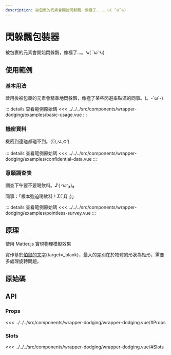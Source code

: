 ```yaml
---
description: 被包裹的元素會開始閃躲飄，像極了...。ԅ( ˘ω˘ԅ)
---
```


<script setup>
import SourceLinkList from '../../../src/components/source-link-list.vue'

import BasicUsage from '../../../src/components/wrapper-dodging/examples/basic-usage.vue'
import ConfidentialData from '../../../src/components/wrapper-dodging/examples/confidential-data.vue'
import PointlessSurvey from '../../../src/components/wrapper-dodging/examples/pointless-survey.vue'
</script>

# 閃躲飄包裝器 <Badge type="info" text="wrapper" />

被包裹的元素會開始閃躲飄，像極了...。ԅ( ˘ω˘ԅ)

## 使用範例

### 基本用法

啟用後被包裹的元素會精準地閃躲飄，像極了某些閃避率點滿的同事。(。-`ω´-)

<basic-usage/>

::: details 查看範例原始碼
<<< ../../../src/components/wrapper-dodging/examples/basic-usage.vue
:::

### 機密資料

機密到連碰都碰不到。(́⊙◞౪◟⊙‵)

<confidential-data class="h-[50vh]" />

::: details 查看範例原始碼
<<< ../../../src/components/wrapper-dodging/examples/confidential-data.vue
:::

### 意願調查表

調查下午要不要喝飲料。♪( ◜ω◝و(و

<pointless-survey/>

同事：「根本強迫喝飲料！Σ(ˊДˋ;)」

::: details 查看範例原始碼
<<< ../../../src/components/wrapper-dodging/examples/pointless-survey.vue
:::

## 原理

使用 Matter.js 實現物理模擬效果

實作基於[怕鼠的文字](/components/text-hate-mouse/){target=_blank}，最大的差別在於物體的形狀為矩形，需要多處理旋轉問題。

## 原始碼

<source-link-list name="wrapper-dodging"/>

## API

### Props

<<< ../../../src/components/wrapper-dodging/wrapper-dodging.vue/#Props

### Slots

<<< ../../../src/components/wrapper-dodging/wrapper-dodging.vue/#Slots
